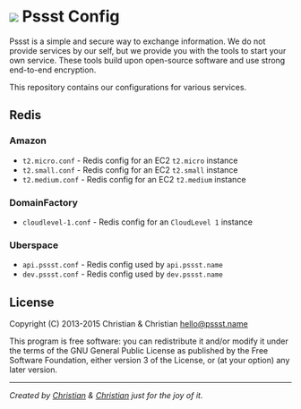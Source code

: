 ![](http://www.gravatar.org/avatar/2aae9030772d5b59240388522f91468f?s=38) Pssst Config
====
Pssst is a simple and secure way to exchange information. We do not provide
services by our self, but we provide you with the tools to start your own
service. These tools build upon open-source software and use strong end-to-end
encryption.

This repository contains our configurations for various services.

Redis
-----
### Amazon
* `t2.micro.conf`  - Redis config for an EC2 `t2.micro` instance
* `t2.small.conf`  - Redis config for an EC2 `t2.small` instance
* `t2.medium.conf` - Redis config for an EC2 `t2.medium` instance

### DomainFactory
* `cloudlevel-1.conf` - Redis config for an `CloudLevel 1` instance

### Uberspace
* `api.pssst.conf` - Redis config used by `api.pssst.name`
* `dev.pssst.conf` - Redis config used by `dev.pssst.name`

License
-------
Copyright (C) 2013-2015  Christian & Christian  <hello@pssst.name>

This program is free software: you can redistribute it and/or modify
it under the terms of the GNU General Public License as published by
the Free Software Foundation, either version 3 of the License, or
(at your option) any later version.

----------
_Created by
[Christian](https://github.com/7-bit) & [Christian](https://github.com/cuhsat)
just for the joy of it._
